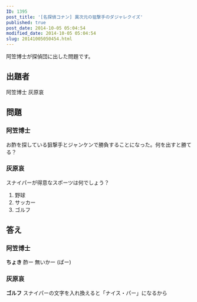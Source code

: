 ```yaml
---
ID: 1395
post_title: '[名探偵コナン] 異次元の狙撃手のダジャレクイズ'
published: true
post_date: 2014-10-05 05:04:54
modified_date: 2014-10-05 05:04:54
slug: 20141005050454.html
---
```

阿笠博士が探偵団に出した問題です。
<!--more-->
<h2>出題者</h2>
阿笠博士
灰原哀

<h2>問題</h2>
<h3>阿笠博士</h3>
お酢を探している狙撃手とジャンケンで勝負することになった。何を出すと勝てる？

<h3>灰原哀</h3>
スナイパーが得意なスポーツは何でしょう？
<ol>
<li>野球</li>
<li>サッカー</li>
<li>ゴルフ</li>
</ol>

<h2>答え</h2>
<h3>阿笠博士</h3>
<strong>ちょき</strong>
酢ー 無いかー (ぱー)

<h3>灰原哀</h3>
<strong>ゴルフ</strong>
スナイパーの文字を入れ換えると「ナイス・パー」になるから